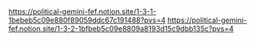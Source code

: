 https://political-gemini-fef.notion.site/1-3-1-1bebeb5c09e880f89059ddc67c191488?pvs=4
https://political-gemini-fef.notion.site/1-3-2-1bfbeb5c09e8809a8193d15c9dbb135c?pvs=4
